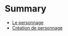 # Summary

- [Le personnage](src/le_personnage.md)
- [Création de personnage](src/creation_de_personnage.md)
